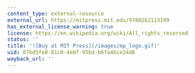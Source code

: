 ```yaml
---
content_type: external-resource
external_url: https://mitpress.mit.edu/9780262113199
has_external_license_warning: true
license: https://en.wikipedia.org/wiki/All_rights_reserved
status: ''
title: '![Buy at MIT Press](/images/mp_logo.gif)'
uid: 07bd5fe0-81c0-4e0f-95bd-b6fa46ce24d8
wayback_url: ''
---
```

